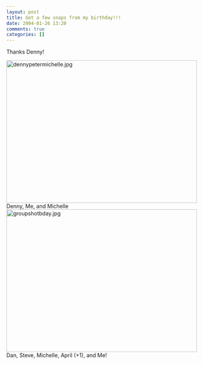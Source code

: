 ```yaml
---
layout: post
title: Got a few snaps from my birthday!!!
date: 2004-01-26 13:20
comments: true
categories: []
---
```

Thanks Denny!

<img alt="dennypetermichelle.jpg" src="http://peterfilias.com/archives/dennypetermichelle.jpg" width="500" height="375" border="0" />
Denny, Me, and Michelle

<img alt="groupshotbday.jpg" src="http://peterfilias.com/archives/groupshotbday.jpg" width="500" height="375" border="0" />
Dan, Steve, Michelle, April (+1), and Me!
